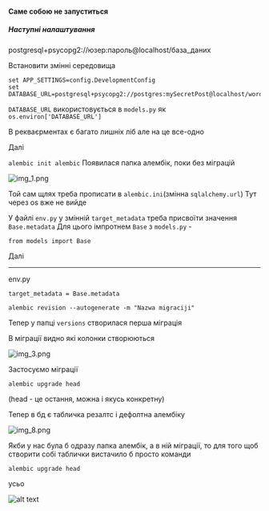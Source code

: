 #### Саме собою не запуститься
##### Наступні налаштування

postgresql+psycopg2://юзер:пароль@localhost/база_даних

Встановити змінні середовища

```
set APP_SETTINGS=config.DevelopmentConfig
set DATABASE_URL=postgresql+psycopg2://postgres:mySecretPost@localhost/wordcount_dev
```
``DATABASE_URL`` використовується в ```models.py``` як ```os.environ['DATABASE_URL']```

В рекваєрментах є багато лишніх ліб але на це все-одно

Далі

```alembic init alembic```
Появилася папка алембік, поки без міграцій

![img_1.png](img_1.png)

Той сам щлях треба прописати в ```alembic.ini```(змінна ```sqlalchemy.url```) Тут через os вже не вийде

У файлі ```env.py``` у змінній ```target_metadata``` треба присвоїти значення ```Base.metadata```
Для цього імпротнем ````Base```` з ```models.py``` - 

```from models import Base```

Далі

----
env.py
```angular2html
target_metadata = Base.metadata
```


```alembic revision --autogenerate -m "Nazwa migraciji"```

Тепер у папці ```versions``` створилася перша міграція 


В міграції видно які колонки створюються

![img_3.png](img_3.png)

Застосуємо міграції

```alembic upgrade head```

(head - це остання, можна і якусь конкретну)

Тепер в бд є табличка резалтс і дефолтна алембіку

![img_8.png](img_8.png)

Якби у нас була б одразу папка алембік, а в ній міграції, то для того щоб створити собі таблички вистачило 
б просто команди

```alembic upgrade head```

усьо

![alt text](ezgif-6-149cfa588071.gif)
